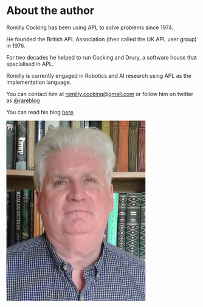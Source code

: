 

# About the author

Romilly Cocking has been using APL to solve problems since 1974.

He founded the British APL Association (then called the UK APL user group) in 1976.

For two decades he helped to run Cocking and Drury, a software house that specialised in APL.

Romilly is currently engaged in Robotics and AI research using APL as the implementation language.

You can contact him at romilly.cocking@gmail.com or follow him on twitter as [@rareblog](http://twitter.com/rareblog)

You can read his blog [here](http://blog.rareschool.com/)

![Romilly Cocking](images/rom.jpg)

